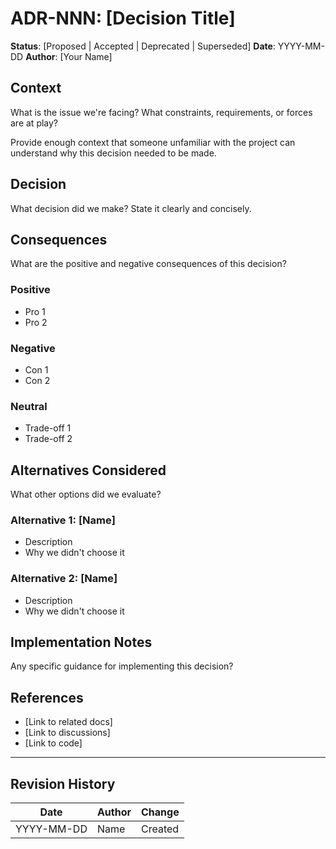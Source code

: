 # ADR-NNN: [Decision Title]

**Status**: [Proposed | Accepted | Deprecated | Superseded]
**Date**: YYYY-MM-DD
**Author**: [Your Name]

## Context

What is the issue we're facing? What constraints, requirements, or forces are at play?

Provide enough context that someone unfamiliar with the project can understand why this decision needed to be made.

## Decision

What decision did we make? State it clearly and concisely.

## Consequences

What are the positive and negative consequences of this decision?

### Positive
- Pro 1
- Pro 2

### Negative
- Con 1
- Con 2

### Neutral
- Trade-off 1
- Trade-off 2

## Alternatives Considered

What other options did we evaluate?

### Alternative 1: [Name]
- Description
- Why we didn't choose it

### Alternative 2: [Name]
- Description
- Why we didn't choose it

## Implementation Notes

Any specific guidance for implementing this decision?

## References

- [Link to related docs]
- [Link to discussions]
- [Link to code]

---

## Revision History

| Date | Author | Change |
|------|--------|--------|
| YYYY-MM-DD | Name | Created |
